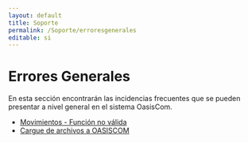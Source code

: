 ```yaml
---
layout: default
title: Soporte
permalink: /Soporte/erroresgenerales
editable: si
---
```

# Errores Generales

En esta sección encontrarán las incidencias frecuentes que se pueden presentar a nivel general en el sistema OasisCom.  

* [Movimientos - Función no válida](http://docs.oasiscom.com/Soporte/erroresgenerales/funcionnovalida)  
* [Cargue de archivos a OASISCOM](http://docs.oasiscom.com/Soporte/erroresgenerales/carguearchivos) 
